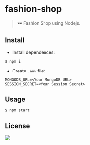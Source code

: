 # fashion-shop

> 🕶 Fashion Shop using Nodejs.

## Install

- Install dependences:
```bash
$ npm i
```

- Create `.env` file:
```
MONGODB_URL=<Your MongoDB URL>
SESSION_SECRET=<Your Session Secret>
```

## Usage

```bash
$ npm start
```

## License

![](https://img.shields.io/github/license/cuongw/fashion-shop.svg?style=flat-square)
